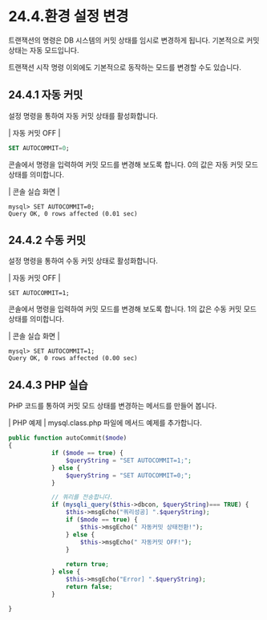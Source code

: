 # 24.4.환경 설정 변경 
트랜잭션의 명령은 DB 시스템의 커밋 상태를 임시로 변경하게 됩니다. 기본적으로 커밋 상태는 자동 모드입니다.  

트랜잭션 시작 명령 이외에도 기본적으로 동작하는 모드를 변경할 수도 있습니다.  

## 24.4.1 자동 커밋 
설정 명령을 통하여 자동 커밋 상태를 활성화합니다.  

| 자동 커밋 OFF | 
```sql
SET AUTOCOMMIT=0; 
```

콘솔에서 명령을 입력하여 커밋 모드를 변경해 보도록 합니다. 0의 값은 자동 커밋 모드 상태를 의미합니다.  

| 콘솔 실습 화면 | 
```
mysql> SET AUTOCOMMIT=0;
Query OK, 0 rows affected (0.01 sec)

```

## 24.4.2 수동 커밋 
설정 명령을 통하여 수동 커밋 상태로 활성화합니다. 

| 자동 커밋 OFF | 
```
SET AUTOCOMMIT=1; 
```

콘솔에서 명령을 입력하여 커밋 모드를 변경해 보도록 합니다. 1의 값은 수동 커밋 모드 상태를 의미합니다.  

| 콘솔 실습 화면 | 
```
mysql> SET AUTOCOMMIT=1;
Query OK, 0 rows affected (0.00 sec)

```

## 24.4.3 PHP 실습 
PHP 코드를 통하여 커밋 모드 상태를 변경하는 메서드를 만들어 봅니다.  

| PHP 예제 | 
mysql.class.php 파일에 메서드 예제를 추가합니다. 
```php
public function autoCommit($mode)
{
            if ($mode == true) {
                $queryString = "SET AUTOCOMMIT=1;";
            } else {
                $queryString = "SET AUTOCOMMIT=0;";
            }

            // 쿼리를 전송합니다.
            if (mysqli_query($this->dbcon, $queryString)=== TRUE) {
                $this->msgEcho("쿼리성공] ".$queryString);
                if ($mode == true) {
                    $this->msgEcho(" 자동커밋 상태전환!");
                } else {
                    $this->msgEcho(" 자동커밋 OFF!");
                }
                
                return true;
            } else {
                $this->msgEcho("Error] ".$queryString);
                return false;
            }

}

```
